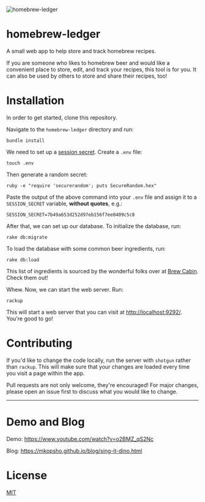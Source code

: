![homebrew-ledger](./public/images/homebrew-ledger.png)
# homebrew-ledger
A small web app to help store and track homebrew recipes.

If you are someone who likes to homebrew beer and would like a convenient place to store, edit, and track your recipes, this tool is for you. It can also be used by others to store and share their recipes, too!

# Installation
In order to get started, clone this repository.

Navigate to the `homebrew-ledger` directory and run:
```
bundle install
```
We need to set up a [session secret](https://martinfowler.com/articles/session-secret.html). Create a `.env` file:
```
touch .env
```
Then generate a random secret:
```
ruby -e "require 'securerandom'; puts SecureRandom.hex"
```
Paste the output of the above command into your `.env` file and assign it to a `SESSION_SECRET` variable, **without quotes**, e.g.:
```
SESSION_SECRET=7b49a653d252d97eb156f7ee0409c5c8
```
After that, we can set up our database. To initialize the database, run:
```
rake db:migrate
```
To load the database with some common beer ingredients, run:
```
rake db:load
```
This list of ingredients is sourced by the wonderful folks over at [Brew Cabin](https://www.brewcabin.com/malted-barley/). Check them out!

Whew. Now, we can start the web server. Run:
```
rackup
```
This will start a web server that you can visit at [http://localhost:9292/](http://localhost:9292/). You're good to go!

# Contributing
If you'd like to change the code locally, run the server with `shotgun` rather than `rackup`. This will make sure that your changes are loaded every time you visit a page within the app.

Pull requests are not only welcome, they're encouraged! For major changes, please open an issue first to discuss what you would like to change.

* * *

# Demo and Blog

Demo: https://www.youtube.com/watch?v=o2BMZ_qS2Nc

Blog: https://mkopsho.github.io/blog/sing-it-dino.html

# License
[MIT](./LICENSE)
